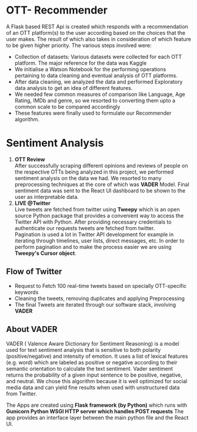 # OTT- Recommender
A Flask based REST Api is created which responds with a recommendation of an OTT platform(s) to the user according based on the choices that the user makes.
The result of which also takes in consideration of which feature to be given higher priority.
The various steps involved were:
-  Collection of datasets: Various datasets were collected for each OTT platform. The major reference for the data was Kaggle
-  We initialise a Watson Notebook for the performing operations pertaining to data cleaning and eventual analysis of OTT platforms.
-  After data cleaning, we analyzed the data and performed Exploratory data analysis to get an idea of different features.
-  We needed few common measures of comparison like Language, Age Rating, IMDb and genre, so we resorted to converting them upto a common scale to be compared accordingly
-  These features were finally used to formulate our Recommender algorithm.
# Sentiment Analysis
1. **OTT Review** <br>
After successfully scraping different opinions and reviews of people on the respective OTTs being analyzed in this project, we performed sentiment analysis on the data we had. We resorted to many preprocessing techniques at the core of which was **VADER** Model. Final sentiment data was sent to the React UI dashboard to be shown to the user as interpretable data.
2. **LIVE @Twitter** <br> 
Live tweets are fetched from twitter using **Tweepy** which is an open source Python package that provides a convenient way to access the Twitter API with Python.
After providing necessary credentials to authenticate our requests tweets are fetched from twitter. <br>
Pagination is used a lot in Twitter API development for example in iterating through timelines, user lists, direct messages, etc. In order to perform pagination and to make the process easier we are using **Tweepy's Cursor object**. 
## Flow of Twitter
- Request to Fetch 100 real-time tweets based on specially OTT-specific keywords
- Cleaning the tweets, removing duplicates and applying Preprocessing
- The final Tweets are iterated through our software stack, involving **VADER**
## About VADER
VADER ( Valence Aware Dictionary for Sentiment Reasoning) is a model used for text sentiment analysis that is sensitive to both polarity (positive/negative) and intensity of emotion. It uses a list of lexical features (e.g. word) which are labeled as positive or negative according to their semantic orientation to calculate the text sentiment. Vader sentiment returns the probability of a given input sentence to be positive, negative, and neutral. We chose this algorithm because it is well optimized for social media data and can yield fine results when used with unstructured data from Twitter.
 
The Apps are created using **Flask framework (by Python)** which runs with **Gunicorn Python WSGI HTTP server which handles POST requests**
The app provides an interface layer between the main python file and the React UI.





